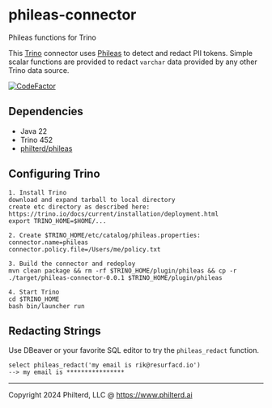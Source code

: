 # phileas-connector
Phileas functions for Trino

This [Trino](https://trino.io) connector uses [Phileas](https://github.com/philterd/phileas) to detect and redact PII tokens.
Simple scalar functions are provided to redact `varchar` data provided by any other Trino data source.

[![CodeFactor](https://www.codefactor.io/repository/github/resurfaceio/phileas-connector/badge)](https://www.codefactor.io/repository/github/resurfaceio/phileas-connector)

## Dependencies

* Java 22
* Trino 452
* [philterd/phileas](https://github.com/philterd/phileas) 

## Configuring Trino

```
1. Install Trino
download and expand tarball to local directory
create etc directory as described here: https://trino.io/docs/current/installation/deployment.html
export TRINO_HOME=$HOME/...

2. Create $TRINO_HOME/etc/catalog/phileas.properties:
connector.name=phileas
connector.policy.file=/Users/me/policy.txt

3. Build the connector and redeploy
mvn clean package && rm -rf $TRINO_HOME/plugin/phileas && cp -r ./target/phileas-connector-0.0.1 $TRINO_HOME/plugin/phileas

4. Start Trino
cd $TRINO_HOME
bash bin/launcher run
```

## Redacting Strings

Use DBeaver or your favorite SQL editor to try the `phileas_redact` function.

```
select phileas_redact('my email is rik@resurfacd.io')
--> my email is ****************
```

---
Copyright 2024 Philterd, LLC @ https://www.philterd.ai